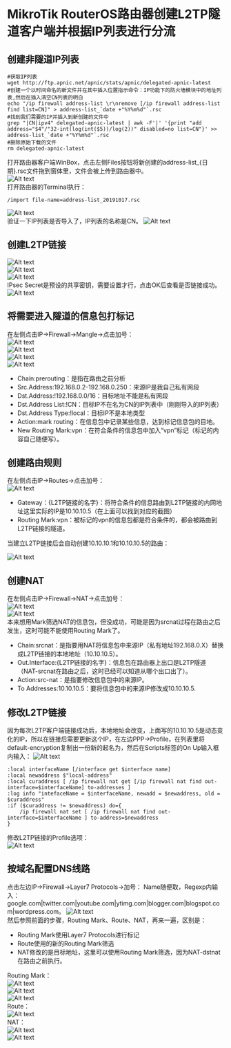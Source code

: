 # MikroTik RouterOS路由器创建L2TP隧道客户端并根据IP列表进行分流

## 创建非隧道IP列表

```shell
#获取IP列表
wget http://ftp.apnic.net/apnic/stats/apnic/delegated-apnic-latest
#创建一个以时间命名的新文件并在其中插入位置指示命令：IP功能下的防火墙模块中的地址列表,然后在插入清空CN列表的明白
echo "/ip firewall address-list \r\nremove [/ip firewall address-list find list=CN]" > address-list_`date +"%Y%m%d"`.rsc
#找到我们需要的IP并插入到新创建的文件中
grep "|CN|ipv4" delegated-apnic-latest | awk -F'|' '{print "add address="$4"/"32-int(log(int($5))/log(2))" disabled=no list=CN"}' >> address-list_`date +"%Y%m%d"`.rsc
#删除原始下载的文件
rm delegated-apnic-latest
```

打开路由器客户端WinBox，点击左侧Files按钮将新创建的address-list_{日期}.rsc文件拖到窗体里，文件会被上传到路由器中。  
![Alt text](http://static.bluersw.com/images/RouterOS/RouterOS-L2TP-Client/RouterOS-L2TP-Client-01.png)  
打开路由器的Terminal执行：

```shell
/import file-name=address-list_20191017.rsc
```

![Alt text](http://static.bluersw.com/images/RouterOS/RouterOS-L2TP-Client/RouterOS-L2TP-Client-02.png)  
验证一下IP列表是否导入了，IP列表的名称是CN。
![Alt text](http://static.bluersw.com/images/RouterOS/RouterOS-L2TP-Client/RouterOS-L2TP-Client-03.png)  

## 创建L2TP链接

![Alt text](http://static.bluersw.com/images/RouterOS/RouterOS-L2TP-Client/RouterOS-L2TP-Client-04.png)  
![Alt text](http://static.bluersw.com/images/RouterOS/RouterOS-L2TP-Client/RouterOS-L2TP-Client-05.png)  
![Alt text](http://static.bluersw.com/images/RouterOS/RouterOS-L2TP-Client/RouterOS-L2TP-Client-06.png)  
IPsec Secret是预设的共享密钥，需要设置才行，点击OK后查看是否链接成功。
![Alt text](http://static.bluersw.com/images/RouterOS/RouterOS-L2TP-Client/RouterOS-L2TP-Client-07.png)  

## 将需要进入隧道的信息包打标记

在左侧点击IP->Firewall->Mangle->点击加号：  
![Alt text](http://static.bluersw.com/images/RouterOS/RouterOS-L2TP-Client/RouterOS-L2TP-Client-08.png)  
![Alt text](http://static.bluersw.com/images/RouterOS/RouterOS-L2TP-Client/RouterOS-L2TP-Client-09.png)  
![Alt text](http://static.bluersw.com/images/RouterOS/RouterOS-L2TP-Client/RouterOS-L2TP-Client-10.png)  
![Alt text](http://static.bluersw.com/images/RouterOS/RouterOS-L2TP-Client/RouterOS-L2TP-Client-11.png)  

* Chain:prerouting：是指在路由之前分析
* Src.Address:192.168.0.2-192.168.0.250：来源IP是我自己私有网段
* Dst.Address:!192.168.0.0/16：目标地址不能是私有网段
* Dst.Address List:!CN：目标IP不在名为CN的IP列表中（刚刚导入的IP列表）
* Dst.Address Type:!local：目标IP不是本地类型
* Action:mark routing：在信息包中记录某些信息，达到标记信息包的目地。
* New Routing Mark:vpn：在符合条件的信息包中加入“vpn”标记（标记的内容自己随便写）。

## 创建路由规则

在左侧点击IP->Routes->点击加号：  
![Alt text](http://static.bluersw.com/images/RouterOS/RouterOS-L2TP-Client/RouterOS-L2TP-Client-12.png)  

* Gateway：{L2TP链接的名字}：将符合条件的信息路由到L2TP链接的内网地址这里实际的IP是10.10.10.5（在上面可以找到对应的截图）
* Routing Mark:vpn：被标记的vpn的信息包都是符合条件的，都会被路由到L2TP链接的隧道。

当建立L2TP链接后会自动创建10.10.10.1和10.10.10.5的路由：

![Alt text](http://static.bluersw.com/images/RouterOS/RouterOS-L2TP-Client/RouterOS-L2TP-Client-13.png)  

## 创建NAT

在左侧点击IP->Firewall->NAT->点击加号：  
![Alt text](http://static.bluersw.com/images/RouterOS/RouterOS-L2TP-Client/RouterOS-L2TP-Client-14.png)  
![Alt text](http://static.bluersw.com/images/RouterOS/RouterOS-L2TP-Client/RouterOS-L2TP-Client-16.png)  
本来想用Mark筛选NAT的信息包，但没成功，可能是因为srcnat过程在路由之后发生，这时可能不能使用Routing Mark了。

* Chain:srcnat：是指要用NAT将信息包中来源IP（私有地址192.168.0.X）替换成L2TP链接的本地地址（10.10.10.5）。
* Out.Interface:{L2TP链接的名字}：信息包在路由器上出口是L2TP隧道（NAT-srcnat在路由之后，这时已经可以知道从哪个出口出了）。
* Action:src-nat：是指要修改信息包中的来源IP。
* To Addresses:10.10.10.5：要将信息包中的来源IP修改成10.10.10.5.

## 修改L2TP链接

因为每次L2TP客户端链接成功后，本地地址会改变，上面写的10.10.10.5是动态变化的IP，所以在链接后需要更新这个IP，在左边PPP->Profile，在列表里将default-encryption复制出一份新的起名为，然后在Scripts标签的On Up输入框内输入：
![Alt text](http://static.bluersw.com/images/RouterOS/RouterOS-L2TP-Client/RouterOS-L2TP-Client-15.png)  

```shell
:local interfaceName [/interface get $interface name]
:local newaddress $"local-address"
:local curaddress [ /ip firewall nat get [/ip firewall nat find out-interface=$interfaceName] to-addresses ]
:log info "intefaceName = $interfaceName, newadd = $newaddress, old = $curaddress"
:if ($curaddress != $newaddress) do={
    /ip firewall nat set [ /ip firewall nat find out-interface=$interfaceName ] to-address=$newaddress
}
```

修改L2TP链接的Profile选项：  
![Alt text](http://static.bluersw.com/images/RouterOS/RouterOS-L2TP-Client/RouterOS-L2TP-Client-17.png)  

## 按域名配置DNS线路

点击左边IP->Firewall->Layer7 Protocols->加号：
Name随便取，Regexp内输入：google.com|twitter.com|youtube.com|ytimg.com|blogger.com|blogspot.com|wordpress.com。
![Alt text](http://static.bluersw.com/images/RouterOS/RouterOS-L2TP-Client/RouterOS-L2TP-Client-18.png)  
然后参照前面的步骤，Routing Mark、Route、NAT，再来一遍，区别是：

* Routing Mark使用Layer7 Protocols进行标记
* Route使用的新的Routing Mark筛选
* NAT修改的是目标地址，这里可以使用Routing Mark筛选，因为NAT-dstnat在路由之前执行。

Routing Mark：  
![Alt text](http://static.bluersw.com/images/RouterOS/RouterOS-L2TP-Client/RouterOS-L2TP-Client-19.png)  
![Alt text](http://static.bluersw.com/images/RouterOS/RouterOS-L2TP-Client/RouterOS-L2TP-Client-20.png)  
![Alt text](http://static.bluersw.com/images/RouterOS/RouterOS-L2TP-Client/RouterOS-L2TP-Client-21.png)  
Route：  
![Alt text](http://static.bluersw.com/images/RouterOS/RouterOS-L2TP-Client/RouterOS-L2TP-Client-22.png)  
NAT：  
![Alt text](http://static.bluersw.com/images/RouterOS/RouterOS-L2TP-Client/RouterOS-L2TP-Client-23.png)  
![Alt text](http://static.bluersw.com/images/RouterOS/RouterOS-L2TP-Client/RouterOS-L2TP-Client-24.png)  
